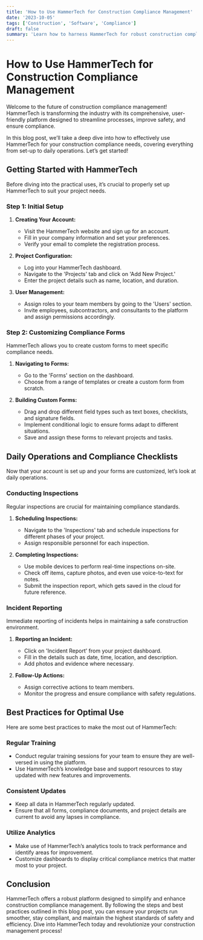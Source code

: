 ```yaml
---
title: 'How to Use HammerTech for Construction Compliance Management'
date: '2023-10-05'
tags: ['Construction', 'Software', 'Compliance']
draft: false
summary: 'Learn how to harness HammerTech for robust construction compliance management with thorough tutorials and best practices.'
---
```


# How to Use HammerTech for Construction Compliance Management

Welcome to the future of construction compliance management! HammerTech is transforming the industry with its comprehensive, user-friendly platform designed to streamline processes, improve safety, and ensure compliance. 

In this blog post, we’ll take a deep dive into how to effectively use HammerTech for your construction compliance needs, covering everything from set-up to daily operations. Let’s get started!

## Getting Started with HammerTech

Before diving into the practical uses, it’s crucial to properly set up HammerTech to suit your project needs.

### Step 1: Initial Setup

1. **Creating Your Account:**
    - Visit the HammerTech website and sign up for an account.
    - Fill in your company information and set your preferences.
    - Verify your email to complete the registration process.

2. **Project Configuration:**
    - Log into your HammerTech dashboard.
    - Navigate to the 'Projects' tab and click on 'Add New Project.'
    - Enter the project details such as name, location, and duration.

3. **User Management:**
    - Assign roles to your team members by going to the 'Users' section.
    - Invite employees, subcontractors, and consultants to the platform and assign permissions accordingly.

### Step 2: Customizing Compliance Forms

HammerTech allows you to create custom forms to meet specific compliance needs.

1. **Navigating to Forms:**
    - Go to the 'Forms' section on the dashboard.
    - Choose from a range of templates or create a custom form from scratch.

2. **Building Custom Forms:**
    - Drag and drop different field types such as text boxes, checklists, and signature fields.
    - Implement conditional logic to ensure forms adapt to different situations.
    - Save and assign these forms to relevant projects and tasks.

## Daily Operations and Compliance Checklists

Now that your account is set up and your forms are customized, let’s look at daily operations.

### Conducting Inspections

Regular inspections are crucial for maintaining compliance standards.

1. **Scheduling Inspections:**
    - Navigate to the 'Inspections' tab and schedule inspections for different phases of your project.
    - Assign responsible personnel for each inspection.

2. **Completing Inspections:**
    - Use mobile devices to perform real-time inspections on-site.
    - Check off items, capture photos, and even use voice-to-text for notes.
    - Submit the inspection report, which gets saved in the cloud for future reference.

### Incident Reporting

Immediate reporting of incidents helps in maintaining a safe construction environment.

1. **Reporting an Incident:**
    - Click on 'Incident Report' from your project dashboard.
    - Fill in the details such as date, time, location, and description.
    - Add photos and evidence where necessary.

2. **Follow-Up Actions:**
    - Assign corrective actions to team members.
    - Monitor the progress and ensure compliance with safety regulations.

## Best Practices for Optimal Use

Here are some best practices to make the most out of HammerTech:

### Regular Training

- Conduct regular training sessions for your team to ensure they are well-versed in using the platform.
- Use HammerTech’s knowledge base and support resources to stay updated with new features and improvements.

### Consistent Updates

- Keep all data in HammerTech regularly updated.
- Ensure that all forms, compliance documents, and project details are current to avoid any lapses in compliance.

### Utilize Analytics

- Make use of HammerTech’s analytics tools to track performance and identify areas for improvement.
- Customize dashboards to display critical compliance metrics that matter most to your project.

## Conclusion

HammerTech offers a robust platform designed to simplify and enhance construction compliance management. By following the steps and best practices outlined in this blog post, you can ensure your projects run smoother, stay compliant, and maintain the highest standards of safety and efficiency. Dive into HammerTech today and revolutionize your construction management process!

```

